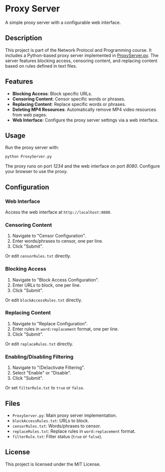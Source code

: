 # Proxy Server
A simple proxy server with a configurable web interface.

## Description
This project is part of the Network Protocol and Programming course. It includes a Python-based proxy server implemented in [ProxyServer.py](ProxyServer.py). The server features blocking access, censoring content, and replacing content based on rules defined in text files.

## Features
- **Blocking Access**: Block specific URLs.
- **Censoring Content**: Censor specific words or phrases.
- **Replacing Content**: Replace specific words or phrases.
- **Deleting MP4 Resources**: Automatically remove MP4 video resources from web pages.
- **Web Interface**: Configure the proxy server settings via a web interface.

## Usage
Run the proxy server with:
```sh
python ProxyServer.py
```
The proxy runs on port *1234* and the web interface on port *8080*. Configure your browser to use the proxy.

## Configuration
### Web Interface
Access the web interface at `http://localhost:8080`.

### Censoring Content
1. Navigate to "Censor Configuration".
2. Enter words/phrases to censor, one per line.
3. Click "Submit".

Or edit `censorRules.txt` directly.

### Blocking Access
1. Navigate to "Block Access Configuration".
2. Enter URLs to block, one per line.
3. Click "Submit".

Or edit `blockAccessRules.txt` directly.

### Replacing Content
1. Navigate to "Replace Configuration".
2. Enter rules in `word:replacement` format, one per line.
3. Click "Submit".

Or edit `replaceRules.txt` directly.

### Enabling/Disabling Filtering
1. Navigate to "(De)activate Filtering".
2. Select "Enable" or "Disable".
3. Click "Submit".

Or set `filterRule.txt` to `true` or `false`.

## Files
- `ProxyServer.py`: Main proxy server implementation.
- `blockAccessRules.txt`: URLs to block.
- `censorRules.txt`: Words/phrases to censor.
- `replaceRules.txt`: Replace rules in `word:replacement` format.
- `filterRule.txt`: Filter status (`true` or `false`).

## License
This project is licensed under the MIT License.